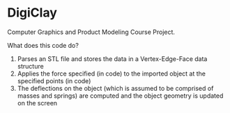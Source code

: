 DigiClay
========

Computer Graphics and Product Modeling Course Project.

What does this code do?
1. Parses an STL file and stores the data in a Vertex-Edge-Face data structure
2. Applies the force specified (in code) to the imported object at the specified points (in code)
3. The deflections on the object (which is assumed to be comprised of masses and springs) are computed and the object geometry is updated on the screen
